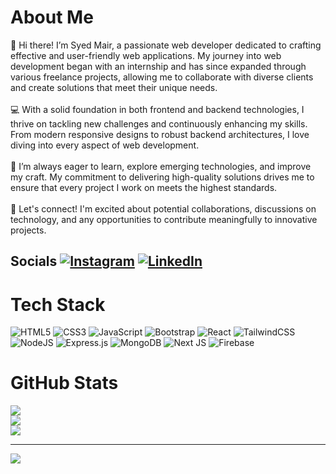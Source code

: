 # About Me
👋 Hi there! I’m Syed Mair, a passionate web developer dedicated to crafting effective and user-friendly web applications. My journey into web development began with an internship and has since expanded through various freelance projects, allowing me to collaborate with diverse clients and create solutions that meet their unique needs.<br><br>💻 With a solid foundation in both frontend and backend technologies, I thrive on tackling new challenges and continuously enhancing my skills. From modern responsive designs to robust backend architectures, I love diving into every aspect of web development.<br><br>🌱 I’m always eager to learn, explore emerging technologies, and improve my craft. My commitment to delivering high-quality solutions drives me to ensure that every project I work on meets the highest standards.<br><br>🚀 Let's connect! I'm excited about potential collaborations, discussions on technology, and any opportunities to contribute meaningfully to innovative projects.


## Socials [![Instagram](https://img.shields.io/badge/Instagram-%23E4405F.svg?logo=Instagram&logoColor=white)](https://instagram.com/mairfarooq21) [![LinkedIn](https://img.shields.io/badge/LinkedIn-%230077B5.svg?logo=linkedin&logoColor=white)](https://linkedin.com/in/syedmair) 

# Tech Stack
![HTML5](https://img.shields.io/badge/html5-%23E34F26.svg?style=for-the-badge&logo=html5&logoColor=white) ![CSS3](https://img.shields.io/badge/css3-%231572B6.svg?style=for-the-badge&logo=css3&logoColor=white) ![JavaScript](https://img.shields.io/badge/javascript-%23323330.svg?style=for-the-badge&logo=javascript&logoColor=%23F7DF1E) ![Bootstrap](https://img.shields.io/badge/bootstrap-%238511FA.svg?style=for-the-badge&logo=bootstrap&logoColor=white) ![React](https://img.shields.io/badge/react-%2320232a.svg?style=for-the-badge&logo=react&logoColor=%2361DAFB) ![TailwindCSS](https://img.shields.io/badge/tailwindcss-%2338B2AC.svg?style=for-the-badge&logo=tailwind-css&logoColor=white) ![NodeJS](https://img.shields.io/badge/node.js-6DA55F?style=for-the-badge&logo=node.js&logoColor=white) ![Express.js](https://img.shields.io/badge/express.js-%23404d59.svg?style=for-the-badge&logo=express&logoColor=%2361DAFB) ![MongoDB](https://img.shields.io/badge/MongoDB-%234ea94b.svg?style=for-the-badge&logo=mongodb&logoColor=white) ![Next JS](https://img.shields.io/badge/Next-black?style=for-the-badge&logo=next.js&logoColor=white) ![Firebase](https://img.shields.io/badge/firebase-%23039BE5.svg?style=for-the-badge&logo=firebase)
# GitHub Stats
![](https://github-readme-stats.vercel.app/api?username=mairfarooq21&theme=dark&hide_border=false&include_all_commits=false&count_private=false)<br/>
![](https://github-readme-streak-stats.herokuapp.com/?user=mairfarooq21&theme=dark&hide_border=false)<br/>
![](https://github-readme-stats.vercel.app/api/top-langs/?username=mairfarooq21&theme=dark&hide_border=false&include_all_commits=false&count_private=false&layout=compact)

---
[![](https://visitcount.itsvg.in/api?id=mairfarooq21&icon=0&color=9)](https://visitcount.itsvg.in)

<!-- Proudly created with GPRM ( https://gprm.itsvg.in ) -->
